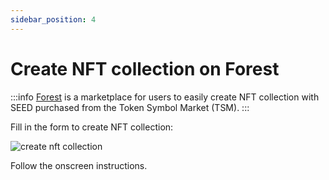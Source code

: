 ```yaml
---
sidebar_position: 4
---
```


# Create NFT collection on Forest

:::info
[Forest](https://test.eforest.finance) is a marketplace for users to easily create NFT collection with SEED purchased from the Token Symbol Market (TSM).
:::

Fill in the form to create NFT collection:

![create nft collection](/img/forest-create-nft-collection.png)

Follow the onscreen instructions.
